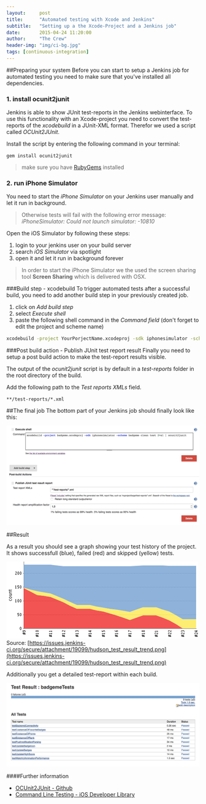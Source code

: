 ```yaml
---
layout:     post
title:      "Automated testing with Xcode and Jenkins"
subtitle:   "Setting up a the Xcode-Project and a Jenkins job"
date:       2015-04-24 11:20:00
author:     "The Crew"
header-img: "img/ci-bg.jpg"
tags: [continuous-integration]
---
```


##Preparing your system
Before you can start to setup a Jenkins job for automated testing you need to make sure that you've installed all dependencies.

### 1. install ocunit2junit
Jenkins is able to show JUnit test-reports in the Jenkins webinterface. To use this functionality with an Xcode-project you need to convert the test-reports of the *xcodebuild* in a JUnit-XML format. Therefor we used a script called *OCUnit2JUnit*.

Install the script by entering the following command in your terminal: 

	gem install ocunit2junit
>make sure you have [RubyGems](https://rubygems.org) installed

	
### 2. run iPhone Simulator
You need to start the *iPhone Simulator* on your Jenkins user manually and let it run in background. 

>Otherwise tests will fail with the following error message:
>*iPhoneSimulator: Could not launch simulator: -10810*

Open the iOS Simulator by following these steps:

1. login to your jenkins user on your build server
2. search *iOS Simulator* via spotlight
3. open it and let it run in background forever

>In order to start the iPhone Simulator we the used the screen sharing tool **Screen Sharing** which is delivered with OSX.

###Build step - xcodebuild
To trigger automated tests after a successful build, you need to add another build step in your previously created job. 

1. click on *Add build step*
2. select *Execute shell*
3. paste the following shell command in the *Command field* (don't forget to edit the project and scheme name)

```bash	
xcodebuild -project YourPorjectName.xcodeproj -sdk iphonesimulator -scheme YourSchemeName clean test 2>&1 | ocunit2junit
```

###Post build action - Publish JUnit test report result
Finally you need to setup a post build action to make the test-report results visible.

The output of the *ocunit2junit* script is by default in a *test-reports* folder in the root directory of the build.

Add the following path to the *Test reports XMLs* field.

	**/test-reports/*.xml
	
##The final job
The bottom part of your Jenkins job should finally look like this:

![image](/img/jenkins-job-testing.png)


	
##Result

As a result you should see a graph showing your test history of the project. It shows successfull (blue), failed (red) and skipped (yellow) tests.

![image](/img/test-result-trend.png)
Source: [https://issues.jenkins-ci.org/secure/attachment/19099/hudson_test_result_trend.png](https://issues.jenkins-ci.org/secure/attachment/19099/hudson_test_result_trend.png)

Additionally you get a detailed test-report within each build.

![image](/img/test-result-detail.png)


####Further information
- [OCUnit2JUnit - Github](https://github.com/ciryon/OCUnit2JUnit)
- [Command Line Testing - iOS Developer Library](https://developer.apple.com/library/ios/documentation/DeveloperTools/Conceptual/testing_with_xcode/A2-command_line_testing/A2-command_line_testing.html)

	
